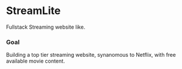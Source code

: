 # StreamLite

Fullstack Streaming website like.

### Goal

Building a top tier streaming website, synanomous to Netflix, with free available movie content.
